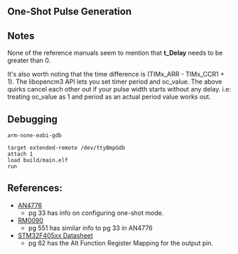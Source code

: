 ## One-Shot Pulse Generation

## Notes
None of the reference manuals seem to mention that **t_Delay** needs to be greater than 0.

It's also worth noting that the time difference is (TIMx_ARR - TIMx_CCR1 + 1).
The libopencm3 API lets you set timer period and oc_value.
The above quirks cancel each other out if your pulse width starts without any delay.
i.e: treating oc_value as 1 and period as an actual period value works out.


## Debugging

```
arm-none-eabi-gdb

target extended-remote /dev/ttyBmpGdb
attach 1
load build/main.elf
run

```


## References:
* [AN4776](https://www.stmicroelectronics.com.cn/resource/en/application_note/dm00236305-generalpurpose-timer-cookbook-for-stm32-microcontrollers-stmicroelectronics.pdf)
  * pg 33 has info on configuring one-shot mode.
* [RM0090](https://www.st.com/resource/en/reference_manual/dm00031020-stm32f405-415-stm32f407-417-stm32f427-437-and-stm32f429-439-advanced-arm-based-32-bit-mcus-stmicroelectronics.pdf)
  * pg 551 has similar info to pg 33 in AN4776
* [STM32F405xx Datasheet](https://www.st.com/resource/en/datasheet/dm00037051.pdf)
  * pg 62 has the Alt Function Register Mapping for the output pin.
